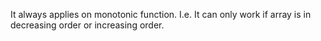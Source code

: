 It always applies on monotonic function. I.e. It can only work if array is in decreasing order or increasing order.
